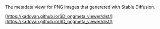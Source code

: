 The metadata viewr for PNG images that genereted with Stable Diffusion.

[https://kadoyan.github.io/SD_pngmeta_viewer/dist/](https://kadoyan.github.io/SD_pngmeta_viewer/dist/)
